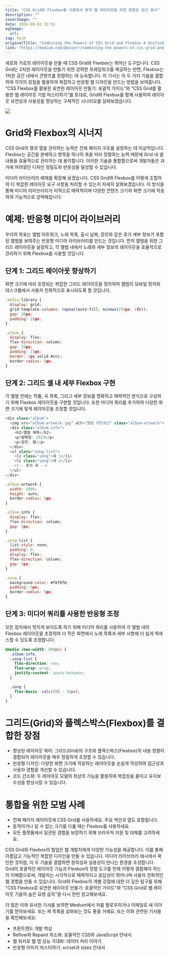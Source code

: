 ```yaml
---
title: "CSS Grid와 Flexbox를 사용해서 동적 웹 레이아웃을 위한 통합된 접근 방식"
description: ""
coverImage: ""
date: 2024-08-03 15:53
ogImage: 
  url: 
tag: Tech
originalTitle: "Combining the Powers of CSS Grid and Flexbox A Unified Approach for Dynamic Web Layouts"
link: "https://medium.com/@asierr/combining-the-powers-of-css-grid-and-flexbox-a-unified-approach-for-dynamic-web-layouts-bd2f7b470f5f"
---
```




세로와 가로의 레이아웃을 만들 때 CSS Grid와 Flexbox는 뛰어난 도구입니다. CSS Grid는 2차원 레이아웃을 만들기 위한 강력한 프레임워크를 제공하는 반면, Flexbox는 1차원 공간 내에서 콘텐츠를 정렬하는 데 능숙합니다. 이 기사는 이 두 가지 기술을 결합하여 각각의 장점을 활용하여 복잡하고 반응형 웹 디자인을 만드는 방법을 보여줍니다. “CSS Flexbox를 활용한 유연한 레이아웃 만들기: 포괄적 가이드”와 “CSS Grid를 활용한 웹 레이아웃 기법 마스터하기”를 토대로, Grid와 Flexbox를 함께 사용하여 레이아웃 유연성과 사용성을 향상하는 구체적인 시나리오를 살펴보겠습니다.

![](/assets/img/CombiningthePowersofCSSGridandFlexboxAUnifiedApproachforDynamicWebLayouts_0.png)

# Grid와 Flexbox의 시너지

CSS Grid의 행과 열을 관리하는 능력은 전체 페이지 구조를 설정하는 데 이상적입니다. Flexbox는 공간을 분배하고 항목을 하나의 축을 따라 정렬하는 능력 때문에 Grid 내 셀 내용을 효율적으로 관리하는 데 용이합니다. 이러한 기술을 통합함으로써 개발자들은 과거에 어려웠던 디자인 정밀도와 반응성을 달성할 수 있습니다.

<div class="content-ad"></div>

미디어 라이브러리 예제를 확장해 보겠습니다. CSS Grid와 Flexbox를 어떻게 조합하여 더 복잡한 레이아웃 요구 사항을 처리할 수 있는지 자세히 살펴보겠습니다. 이 방식을 통해 미디어 라이브러리가 미적으로 매력적이며 다양한 콘텐츠 크기와 화면 크기에 적응하여 기능적으로 강력해집니다.

# 예제: 반응형 미디어 라이브러리

우리의 목표는 앨범 아트워크, 노래 목록, 출시 날짜, 장르와 같은 추가 세부 정보가 포함된 앨범을 보여주는 반응형 미디어 라이브러리를 만드는 것입니다. 먼저 앨범을 위한 그리드 레이아웃을 설정하고, 각 앨범 내에서 노래와 세부 정보의 레이아웃을 효율적으로 관리하기 위해 Flexbox를 사용할 것입니다.

## 단계 1: 그리드 레이아웃 향상하기

<div class="content-ad"></div>

화면 크기에 따라 조정되는 복잡한 그리드 레이아웃을 정의하여 앨범이 모바일 장치와 데스크톱에서 사용자 친화적으로 표시되도록 할 것입니다.

```js
.media-library {
  display: grid;
  grid-template-columns: repeat(auto-fill, minmax(250px, 1fr));
  gap: 20px;
  padding: 20px;
}

.album {
  display: flex;
  flex-direction: column;
  gap: 10px;
  padding: 15px;
  border: 1px solid #ccc;
  border-radius: 5px;
}
```

## 단계 2: 그리드 셀 내 세부 Flexbox 구현

각 앨범 안에는 작품, 곡 목록, 그리고 세부 정보를 명확하고 매력적인 방식으로 구성하기 위해 Flexbox 레이아웃을 구현할 것입니다. 또한 미디어 쿼리를 추가하여 다양한 화면 크기에 맞게 레이아웃을 조정할 것입니다.

<div class="content-ad"></div>

```js
<div class="album">
  <img src="album-artwork.jpg" alt="앨범 아트워크" class="album-artwork">
  <div class="album-info">
    <h2>앨범 제목</h2>
    <p>발매일: 2023</p>
    <p>장르: 팝</p>
  </div>
  <ul class="song-list">
    <li class="song">곡 1</li>
    <li class="song">곡 2</li>
    <!-- 추가 곡 -->
  </ul>
</div>
```

```js
.album-artwork {
  width: 100%;
  height: auto;
  border-radius: 5px;
}

.album-info {
  display: flex;
  flex-direction: column;
  gap: 5px;
}

.song-list {
  list-style: none;
  padding: 0;
  display: flex;
  flex-direction: column;
  gap: 5px;
}

.song {
  background-color: #f0f0f0;
  padding: 5px;
  border-radius: 5px;
}
```

## 단계 3: 미디어 쿼리를 사용한 반응형 조정

모든 장치에서 멋지게 보이도록 하기 위해 미디어 쿼리를 사용하여 각 앨범 내의 Flexbox 레이아웃을 조정하여 더 작은 화면에서 노래 목록과 세부 사항에 더 쉽게 액세스할 수 있도록 조정합니다.

<div class="content-ad"></div>

```css
@media (max-width: 600px) {
  .album-info,
  .song-list {
    flex-direction: row;
    flex-wrap: wrap;
    justify-content: space-between;
  }

  .song {
    flex-basis: calc(50% - 10px);
  }
}
```

# 그리드(Grid)와 플렉스박스(Flexbox)를 결합한 장점

- 향상된 레이아웃 제어: 그리드(Grid)의 구조와 플렉스박스(Flexbox)의 내용 정렬이 결합되어 레이아웃을 매우 정밀하게 조정할 수 있습니다.
- 반응형 디자인: 다양한 화면 크기에 적응하는 레이아웃을 손쉽게 작성하여 접근성과 사용자 경험을 개선할 수 있습니다.
- 코드 간소화: 두 레이아웃 모델의 최상의 기능을 활용하여 복잡성을 줄이고 유지보수성을 향상시킬 수 있습니다.

# 통합을 위한 모범 사례

<div class="content-ad"></div>

- 전체 페이지 레이아웃에 CSS Grid를 사용하세요. 주요 섹션과 열도 포함됩니다.
- 동적이거나 알 수 없는 크기를 다룰 때는 Flexbox를 사용하세요.
- 모든 플랫폼에서 일관된 경험을 보장하기 위해 브라우저 지원 및 대체를 고려하세요.

CSS Grid와 Flexbox의 협업은 웹 개발자에게 다양한 가능성을 제공합니다. 이를 통해 아름답고 기능적인 복잡한 디자인을 만들 수 있습니다. 미디어 라이브러리 예시에서 확인한 것처럼, 이 두 기술을 결합하면 창의성과 실용성이 만나는 환경을 조성합니다. Grid의 포괄적인 레이아웃 기능과 Flexbox의 정렬 도구를 언제 어떻게 결합해야 하는지 이해함으로써, 개발자는 시각적으로 매력적이고 응답성이 뛰어나며 사용자 친화적인 웹 경험을 만들 수 있습니다. Grid와 Flexbox의 개별 강점에 대한 더 깊은 탐구를 위해 "CSS Flexbox로 유연한 레이아웃 만들기: 포괄적인 가이드"와 "CSS Grid로 웹 레이아웃 기술의 숨은 요령 습득"을 다시 한번 참고해보세요.

더 많은 이와 유사한 기사를 보려면 Medium에서 저를 팔로우하거나 이메일로 새 이야기를 받아보세요. 또는 제 목록을 살펴보는 것도 좋을 거예요. 또는 이와 관련된 기사들을 확인해보세요:

- 프론트엔드 개발 핵심
- Reflow와 Repaint 최소화: 효율적인 CSS와 JavaScript 안내서
- 웹 워커로 웹 앱 성능 극대화: 데이터 처리 이야기
- 반응형 이미지 마스터하기: srcset과 sizes 안내서
